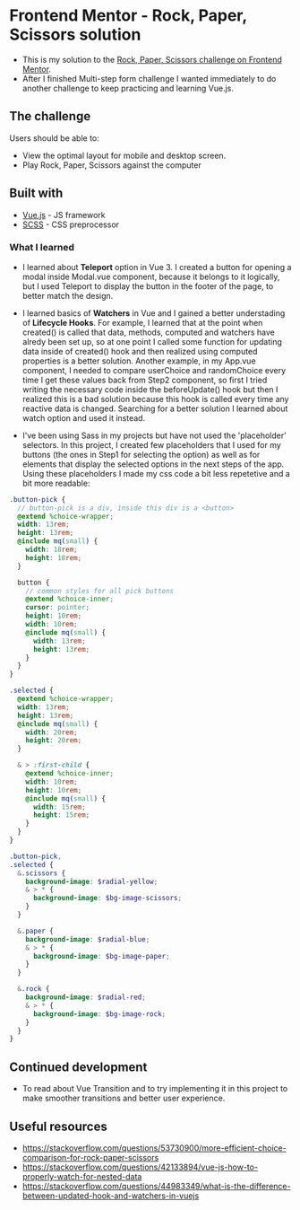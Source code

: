 # Frontend Mentor - Rock, Paper, Scissors solution

- This is my solution to the [Rock, Paper, Scissors challenge on Frontend Mentor](https://www.frontendmentor.io/challenges/rock-paper-scissors-game-pTgwgvgH).
- After I finished Multi-step form challenge I wanted immediately to do another challenge to keep practicing and learning Vue.js.

## The challenge

Users should be able to:

- View the optimal layout for mobile and desktop screen.
- Play Rock, Paper, Scissors against the computer

## Built with

- [Vue.js](https://vuejs.org/) - JS framework
- [SCSS](https://sass-lang.com/) - CSS preprocessor

### What I learned

- I learned about **Teleport** option in Vue 3. I created a button for opening a modal inside Modal.vue component, because it belongs to it logically, but I used Teleport to display the button in the footer of the page, to better match the design.

- I learned basics of **Watchers** in Vue and I gained a better understading of **Lifecycle Hooks**. For example, I learned that at the point when created() is called that data, methods, computed and watchers have alredy been set up, so at one point I called some function for updating data inside of created() hook and then realized using computed properties is a better solution. Another example, in my App.vue component, I needed to compare userChoice and randomChoice every time I get these values back from Step2 component, so first I tried writing the necessary code inside the beforeUpdate() hook but then I realized this is a bad solution because this hook is called every time any reactive data is changed. Searching for a better solution I learned about watch option and used it instead.

- I've been using Sass in my projects but have not used the 'placeholder' selectors. In this project, I created few placeholders that I used for my buttons (the ones in Step1 for selecting the option) as well as for elements that display the selected options in the next steps of the app. Using these placeholders I made my css code a bit less repetetive and a bit more readable:

```scss
.button-pick {
  // button-pick is a div, inside this div is a <button>
  @extend %choice-wrapper;
  width: 13rem;
  height: 13rem;
  @include mq(small) {
    width: 18rem;
    height: 18rem;
  }

  button {
    // common styles for all pick buttons
    @extend %choice-inner;
    cursor: pointer;
    height: 10rem;
    width: 10rem;
    @include mq(small) {
      width: 13rem;
      height: 13rem;
    }
  }
}

.selected {
  @extend %choice-wrapper;
  width: 13rem;
  height: 13rem;
  @include mq(small) {
    width: 20rem;
    height: 20rem;
  }

  & > :first-child {
    @extend %choice-inner;
    width: 10rem;
    height: 10rem;
    @include mq(small) {
      width: 15rem;
      height: 15rem;
    }
  }
}

.button-pick,
.selected {
  &.scissors {
    background-image: $radial-yellow;
    & > * {
      background-image: $bg-image-scissors;
    }
  }

  &.paper {
    background-image: $radial-blue;
    & > * {
      background-image: $bg-image-paper;
    }
  }

  &.rock {
    background-image: $radial-red;
    & > * {
      background-image: $bg-image-rock;
    }
  }
}
```

## Continued development

- To read about Vue Transition and to try implementing it in this project to make smoother transitions and better user experience.

## Useful resources

- https://stackoverflow.com/questions/53730900/more-efficient-choice-comparison-for-rock-paper-scissors
- https://stackoverflow.com/questions/42133894/vue-js-how-to-properly-watch-for-nested-data
- https://stackoverflow.com/questions/44983349/what-is-the-difference-between-updated-hook-and-watchers-in-vuejs

